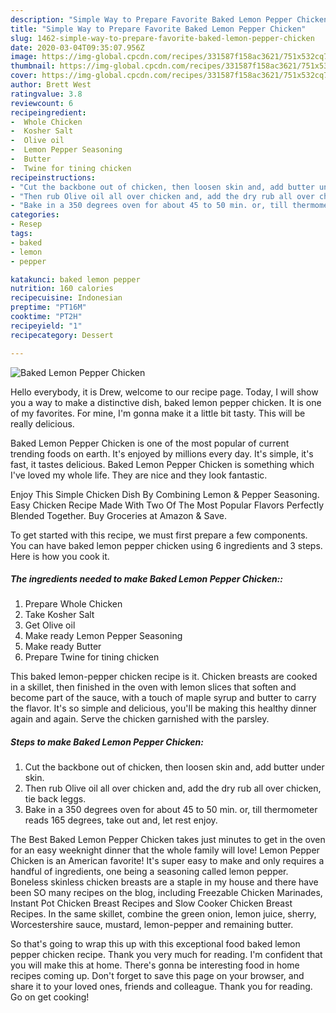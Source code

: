 ```yaml
---
description: "Simple Way to Prepare Favorite Baked Lemon Pepper Chicken"
title: "Simple Way to Prepare Favorite Baked Lemon Pepper Chicken"
slug: 1462-simple-way-to-prepare-favorite-baked-lemon-pepper-chicken
date: 2020-03-04T09:35:07.956Z
image: https://img-global.cpcdn.com/recipes/331587f158ac3621/751x532cq70/baked-lemon-pepper-chicken-recipe-main-photo.jpg
thumbnail: https://img-global.cpcdn.com/recipes/331587f158ac3621/751x532cq70/baked-lemon-pepper-chicken-recipe-main-photo.jpg
cover: https://img-global.cpcdn.com/recipes/331587f158ac3621/751x532cq70/baked-lemon-pepper-chicken-recipe-main-photo.jpg
author: Brett West
ratingvalue: 3.8
reviewcount: 6
recipeingredient:
-  Whole Chicken
-  Kosher Salt
-  Olive oil
-  Lemon Pepper Seasoning
-  Butter
-  Twine for tining chicken
recipeinstructions:
- "Cut the backbone out of chicken, then loosen skin and, add butter under skin."
- "Then rub Olive oil all over chicken and, add the dry rub all over chicken, tie back leggs."
- "Bake in a 350 degrees oven for about 45 to 50 min. or, till thermometer reads 165 degrees, take out and, let rest enjoy."
categories:
- Resep
tags:
- baked
- lemon
- pepper

katakunci: baked lemon pepper
nutrition: 160 calories
recipecuisine: Indonesian
preptime: "PT16M"
cooktime: "PT2H"
recipeyield: "1"
recipecategory: Dessert

---
```



![Baked Lemon Pepper Chicken](https://img-global.cpcdn.com/recipes/331587f158ac3621/751x532cq70/baked-lemon-pepper-chicken-recipe-main-photo.jpg)

Hello everybody, it is Drew, welcome to our recipe page. Today, I will show you a way to make a distinctive dish, baked lemon pepper chicken. It is one of my favorites. For mine, I'm gonna make it a little bit tasty. This will be really delicious.

Baked Lemon Pepper Chicken is one of the most popular of current trending foods on earth. It's enjoyed by millions every day. It's simple, it's fast, it tastes delicious. Baked Lemon Pepper Chicken is something which I've loved my whole life. They are nice and they look fantastic.

Enjoy This Simple Chicken Dish By Combining Lemon &amp; Pepper Seasoning. Easy Chicken Recipe Made With Two Of The Most Popular Flavors Perfectly Blended Together. Buy Groceries at Amazon &amp; Save.


To get started with this recipe, we must first prepare a few components. You can have baked lemon pepper chicken using 6 ingredients and 3 steps. Here is how you cook it.

##### The ingredients needed to make Baked Lemon Pepper Chicken::

1. Prepare  Whole Chicken
1. Take  Kosher Salt
1. Get  Olive oil
1. Make ready  Lemon Pepper Seasoning
1. Make ready  Butter
1. Prepare  Twine for tining chicken


This baked lemon-pepper chicken recipe is it. Chicken breasts are cooked in a skillet, then finished in the oven with lemon slices that soften and become part of the sauce, with a touch of maple syrup and butter to carry the flavor. It&#39;s so simple and delicious, you&#39;ll be making this healthy dinner again and again. Serve the chicken garnished with the parsley. 

##### Steps to make Baked Lemon Pepper Chicken:

1. Cut the backbone out of chicken, then loosen skin and, add butter under skin.
1. Then rub Olive oil all over chicken and, add the dry rub all over chicken, tie back leggs.
1. Bake in a 350 degrees oven for about 45 to 50 min. or, till thermometer reads 165 degrees, take out and, let rest enjoy.


The Best Baked Lemon Pepper Chicken takes just minutes to get in the oven for an easy weeknight dinner that the whole family will love! Lemon Pepper Chicken is an American favorite! It&#39;s super easy to make and only requires a handful of ingredients, one being a seasoning called lemon pepper. Boneless skinless chicken breasts are a staple in my house and there have been SO many recipes on the blog, including Freezable Chicken Marinades, Instant Pot Chicken Breast Recipes and Slow Cooker Chicken Breast Recipes. In the same skillet, combine the green onion, lemon juice, sherry, Worcestershire sauce, mustard, lemon-pepper and remaining butter. 

So that's going to wrap this up with this exceptional food baked lemon pepper chicken recipe. Thank you very much for reading. I'm confident that you will make this at home. There's gonna be interesting food in home recipes coming up. Don't forget to save this page on your browser, and share it to your loved ones, friends and colleague. Thank you for reading. Go on get cooking!
